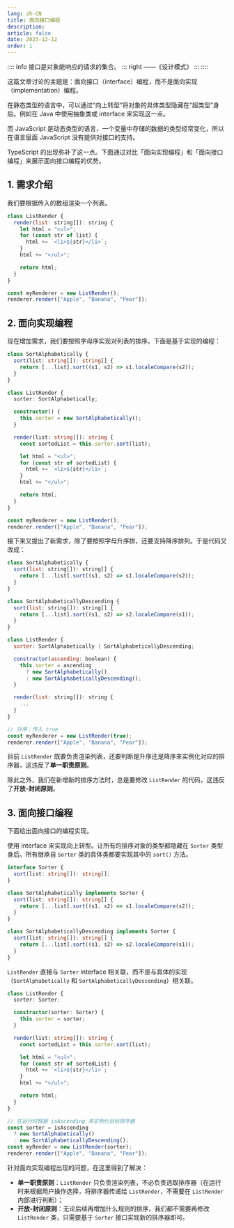 ```yaml
---
lang: zh-CN
title: 面向接口编程
description:
article: false
date: 2023-12-12
order: 1
---
```


:::: info 接口是对象能响应的请求的集合。
::: right
——《设计模式》
:::
::::

这篇文章讨论的主题是：面向接口（interface）编程，而不是面向实现（implementation）编程。

在静态类型的语言中，可以通过“向上转型”将对象的具体类型隐藏在“超类型”身后。例如在 Java 中使用抽象类或 interface 来实现这一点。

而 JavaScript 是动态类型的语言，一个变量中存储的数据的类型经常变化，所以在语言层面 JavaScript 没有提供对接口的支持。

TypeScript 的出现弥补了这一点。下面通过对比「面向实现编程」和「面向接口编程」来展示面向接口编程的优势。

## 1. 需求介绍

我们要根据传入的数组渲染一个列表。

```js
class ListRender {
  render(list: string[]): string {
    let html = "<ul>";
    for (const str of list) {
      html += `<li>${str}</li>`;
    }
    html += "</ul>";

    return html;
  }
}

const myRenderer = new ListRender();
renderer.render(["Apple", "Banana", "Pear"]);
```

## 2. 面向实现编程

现在增加需求，我们要按照字母序实现对列表的排序。下面是基于实现的编程：

```ts
class SortAlphabetically {
  sort(list: string[]): string[] {
    return [...list].sort((s1, s2) => s1.localeCompare(s2));
  }
}

class ListRender {
  sorter: SortAlphabetically;

  constructor() {
    this.sorter = new SortAlphabetically();
  }

  render(list: string[]): string {
    const sortedList = this.sorter.sort(list);

    let html = "<ul>";
    for (const str of sortedList) {
      html += `<li>${str}</li>`;
    }
    html += "</ul>";

    return html;
  }
}

const myRenderer = new ListRender();
renderer.render(["Apple", "Banana", "Pear"]);
```

接下来又提出了新需求，除了要按照字母升序排，还要支持降序排列。于是代码又改成：

```js {7-11,14,16-20}
class SortAlphabetically {
  sort(list: string[]): string[] {
    return [...list].sort((s1, s2) => s1.localeCompare(s2));
  }
}

class SortAlphabeticallyDescending {
  sort(list: string[]): string[] {
    return [...list].sort((s1, s2) => s2.localeCompare(s1));
  }
}

class ListRender {
  sorter: SortAlphabetically | SortAlphabeticallyDescending;

  constructor(ascending: boolean) {
    this.sorter = ascending
      ? new SortAlphabetically()
      : new SortAlphabeticallyDescending();
  }

  render(list: string[]): string {
    ...
  }
}

// 升序：传入 true
const myRenderer = new ListRender(true);
renderer.render(["Apple", "Banana", "Pear"]);
```

目前 `ListRender` 既要负责渲染列表，还要判断是升序还是降序来实例化对应的排序器，这违反了**单一职责原则**。

除此之外，我们在新增新的排序方法时，总是要修改 `ListRender` 的代码，这违反了**开放-封闭原则**。

## 3. 面向接口编程

下面给出面向接口的编程实现。

使用 interface 来实现向上转型。让所有的排序对象的类型都隐藏在 `Sorter` 类型身后。所有继承自 `Sorter` 类的具体类都要实现其中的 `sort()` 方法。

```ts
interface Sorter {
  sort(list: string[]): string[];
}

class SortAlphabetically implements Sorter {
  sort(list: string[]): string[] {
    return [...list].sort((s1, s2) => s1.localeCompare(s2));
  }
}

class SortAlphabeticallyDescending implements Sorter {
  sort(list: string[]): string[] {
    return [...list].sort((s1, s2) => s2.localeCompare(s1));
  }
}
```

`ListRender` 直接与 `Sorter` interface 相关联，而不是与具体的实现（`SortAlphabetically` 和 `SortAlphabeticallyDescending`）相关联。

```ts
class ListRender {
  sorter: Sorter;

  constructor(sorter: Sorter) {
    this.sorter = sorter;
  }

  render(list: string[]): string {
    const sortedList = this.sorter.sort(list);

    let html = "<ul>";
    for (const str of sortedList) {
      html += `<li>${str}</li>`;
    }
    html += "</ul>";

    return html;
  }
}

// 在运行时根据 isAscending 来实例化目标排序器
const sorter = isAscending
  ? new SortAlphabetically()
  : new SortAlphabeticallyDescending();
const myRender = new ListRender(sorter);
renderer.render(["Apple", "Banana", "Pear"]);
```

针对面向实现编程出现的问题，在这里得到了解决：

- **单一职责原则**：`ListRender` 只负责渲染列表，不必负责选取排序器（在运行时来根据用户操作选择，将排序器传递给 `ListRender`，不需要在 `ListRender` 内部进行判断）；
- **开放-封闭原则**：无论后续再增加什么规则的排序，我们都不需要再修改 `ListRender` 类，只需要基于 `Sorter` 接口实现新的排序器即可。
